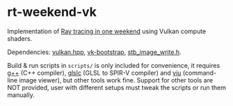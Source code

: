 # rt-weekend-vk

Implementation of [Ray tracing in one weekend](https://raytracing.github.io/)
using Vulkan compute shaders.

Dependencies: [vulkan.hpp](https://github.com/KhronosGroup/Vulkan-Hpp),
[vk-bootstrap](https://github.com/charles-lunarg/vk-bootstrap),
[stb_image_write.h](https://github.com/nothings/stb).

Build & run scripts in `scripts/` is only included for convenience, it requires
[g++](https://gcc.gnu.org/) (C++ compiler),
[glslc](https://github.com/google/shaderc) (GLSL to SPIR-V compiler) and
[viu](https://github.com/atanunq/viu) (command-line image viewer), but other
tools work fine. Support for other tools are NOT provided, user with different
setups must tweak the scripts or run them manually.
